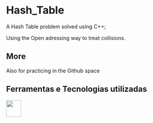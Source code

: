 # Hash_Table
A Hash Table problem solved using C++;

Using the Open adressing way to treat collisions.
## More
Also for practicing in the Github space

## Ferramentas e Tecnologias utilizadas

<img loading="lazy" src="https://upload.wikimedia.org/wikipedia/commons/thumb/1/18/ISO_C%2B%2B_Logo.svg/1200px-ISO_C%2B%2B_Logo.svg.png" width="40" height="45"/>


